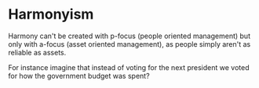 # Harmonyism

Harmony can't be created with p-focus (people oriented management) but only with a-focus (asset oriented management), as people simply aren't as reliable as assets.

For instance imagine that instead of voting for the next president we voted for how the government budget was spent?


